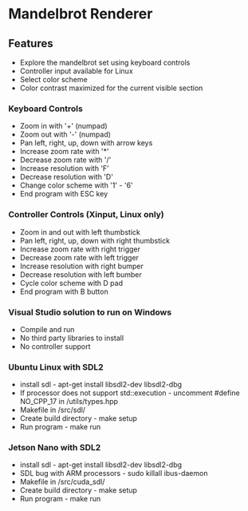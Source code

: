# Mandelbrot Renderer

## Features
* Explore the mandelbrot set using keyboard controls
* Controller input available for Linux
* Select color scheme
* Color contrast maximized for the current visible section


### Keyboard Controls
* Zoom in with '+' (numpad)
* Zoom out with '-' (numpad)
* Pan left, right, up, down with arrow keys
* Increase zoom rate with '*'
* Decrease zoom rate with '/'
* Increase resolution with 'F'
* Decrease resolution with 'D'
* Change color scheme with '1' - '6'
* End program with ESC key


### Controller Controls (Xinput, Linux only)
* Zoom in and out with left thumbstick
* Pan left, right, up, down with right thumbstick
* Increase zoom rate with right trigger
* Decrease zoom rate with left trigger
* Increase resolution with right bumper
* Decrease resolution with left bumber
* Cycle color scheme with D pad
* End program with B button


### Visual Studio solution to run on Windows
* Compile and run
* No third party libraries to install
* No controller support


### Ubuntu Linux with SDL2
 * install sdl - apt-get install libsdl2-dev libsdl2-dbg
 * If processor does not support std::execution - uncomment #define NO_CPP_17 in /utils/types.hpp
 * Makefile in /src/sdl/
 * Create build directory - make setup
 * Run program - make run


### Jetson Nano with SDL2
 * install sdl - apt-get install libsdl2-dev libsdl2-dbg
 * SDL bug with ARM processors - sudo killall ibus-daemon
 * Makefile in /src/cuda_sdl/
 * Create build directory - make setup
 * Run program - make run